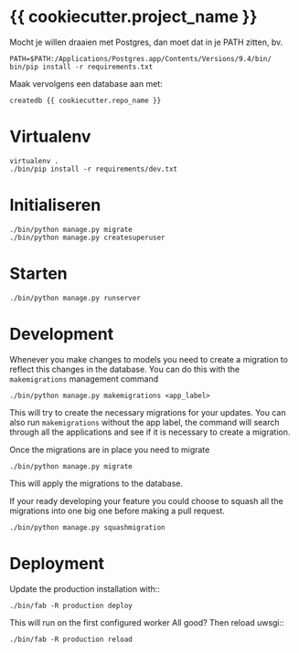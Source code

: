 {{ cookiecutter.project_name }}
==================

Mocht je willen draaien met Postgres, dan moet dat in je PATH zitten, bv.

    PATH=$PATH:/Applications/Postgres.app/Contents/Versions/9.4/bin/ bin/pip install -r requirements.txt

Maak vervolgens een database aan met:

    createdb {{ cookiecutter.repo_name }}

Virtualenv
==========

    virtualenv .
    ./bin/pip install -r requirements/dev.txt

Initialiseren
=============

    ./bin/python manage.py migrate
    ./bin/python manage.py createsuperuser

Starten
=======
    ./bin/python manage.py runserver

Development
===========

Whenever you make changes to models you need to create a migration to reflect this changes in the database. You can do
this with the `makemigrations` management command

    ./bin/python manage.py makemigrations <app_label>

This will try to create the necessary migrations for your updates. You can also run `makemigrations` without the app
label, the command will search through all the applications and see if it is necessary to create a migration.

Once the migrations are in place you need to migrate

    ./bin/python manage.py migrate

This will apply the migrations to the database.

If your ready developing your feature you could choose to squash all the migrations into one big one before making a
pull request.

    ./bin/python manage.py squashmigration


Deployment
==========

Update the production installation with::

    ./bin/fab -R production deploy


This will run on the first configured worker
All good? Then reload uwsgi::

    ./bin/fab -R production reload